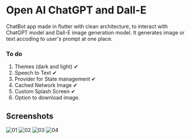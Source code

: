 # Open AI ChatGPT and Dall-E

ChatBot app made in flutter with clean architecture, to interact with ChatGPT model and Dall-E image generation model. It generates image or text accoding to user's prompt at one place. 

### To do
1. Themes (dark and light) ✔
2. Speech to Text ✔
3. Provider for State management ✔
4. Cached Network Image ✔
5. Custom Splash Screen ✔
6. Option to download image.

## Screenshots

![01](https://user-images.githubusercontent.com/16263958/230384018-314579e7-e4f7-49e4-85ff-e89192ad23fd.png)
![02](https://user-images.githubusercontent.com/16263958/230384031-ee33355e-a4f3-4432-8a92-b19a02e30dbf.png)
![03](https://user-images.githubusercontent.com/16263958/230384038-e30bcd66-f40c-4067-8f4f-ac1b06c7335a.png)
![04](https://user-images.githubusercontent.com/16263958/230384045-46607ec7-d519-4ff1-a856-1e614678bf17.png)
